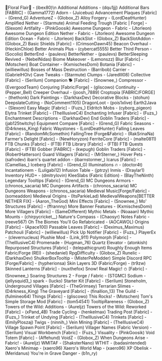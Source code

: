 🌷Floral Flair🌷 - (ibex80)\n
Additional Additions - (dqu1jjj)
Additional Bars [FABRIC] - (Gamma1772)
Adorn - (Juicebus)
Advancement Plaques [Fabric] - (Grend_G)
AdventureZ - (Globox_Z)
Alloy Forgery - (LordDeatHunter)
Amplified Nether - (Starmute)
Animal Feeding Trough [Fabric | Forge] - (Slexom)
Artifality - (PinkGoosik)
Awesome Dungeon - Fabric - (Jtorleon)
Awesome Dungeon Edition Nether - Fabric - (Jtorleon)
Awesome Dungeon Edition Ocean - Fabric - (Jtorleon)
BackSlot - (Globox_Z)
BackSlotAddon - (Globox_Z)
Basic Shields [Fabric] - (CrimsonDawn45)
Beacon Overhaul - (HeckinChloe)
Better Animals Plus - (cybercat5555)
Better Third Person - (Socolio)
BetterEnd - (paulevs)
BetterNether - (paulevs)
BetterSleeping Revived - (NebelNidas)
Biome Makeover - (Lemonszz)
Blur [Fabric] - (Motschen)
Boat Container - (KxmischesDomi)
Botania [Fabric] - (williewillus)
Bosses of Mass Destruction - (Barribob)
Carrier - (GabrielHOlv)
Cave Tweaks - (Starmute)
Clumps - (Jaredlll08)
Collective [Fabric] - (Serilum)
Companion 🐕 [Fabric] - (Snownee_)
Compressor - {EvergoodTeam}
Conjuring [Fabric/Forge] - (gliscowo)
Continuity - (Pepper_Bell)
Creeper Overhaul - (joosh_7889)
Croptopia [FABRIC/FORGE] - (thethonk)
Dark Paintings - (DarkhaxDev)
Decorative Blocks - (stohun)
DeepslateCutting - (NoComment1105)
DragonLoot - (pois1xlive)
Earth2Java - (Slexom)
Easy Magic [Fabric] - (Fuzs_)
Eldritch Mobs - (cyborg_pigeon)
Elytra Trinket [Fabric] - (TheIllusiveC4)
Enchanting Infuser [Fabric] - (Fuzs_)
Enchantment Descriptions - (DarkhaxDev)
End Goblin Traders [Fabric] - (jab125twitchy)
Equipment Compare [Fabric] - (Grend_G)
Fabric Seasons - (D4rkness_King)
Fabric Waystones - (LordDeatHunter)
Falling Leaves [Fabric] - (RandomMcSomethin)
FallingTree (Forge&Fabric) - (RakSrinaNa)
Farmer's Delight [Fabric] - (NewHoryzon)
FerriteCore [Fabric] - (malte0811)
FTB Chunks [Fabric] - (FTB)
FTB Library [Fabric] - (FTB)
FTB Quests [Fabric] - (FTB)
Gobber [FABRIC] - (kwpugh)
Goblin Traders [Fabric] - (RobertHatterson)
Guard Villagers [Fabric] - (MrSterner_)
Hover Pets - (safrodev)
ibarn's quartet addon - (ibarnstormer_)
Icarus [Fabric] - (Camellias_)
Iceberg [Fabric] - (Grend_G)
Illuminations 🔥 - (doctor4t)
Incantationem - (Luligabi12)
Infusion Table - (jptrzy)
Inmis - (Draylar1)
Inventory HUD+ - (dmitrylovin)
KleeSlabs (Fabric Edition) - (BlayTheNinth)
Legendary Tooltips [Fabric] - (Grend_G)
MC Dungeons Armors - (chronos_sacaria)
MC Dungeons Artifacts - (chronos_sacaria)
MC Dungeons Weapons - (chronos_sacaria)
Medieval Music[Forge/Fabric] - (someaddon)
Medieval Origins - (ItsParkieLad)
MedievalWeapons[BETTER NETHER FIX] - (Aaron_TheGod)
Mini Effects [Fabric] - (Snownee_)
Mo' Structures [Fabric] - (ffrannny)
More Banner Features - (KxmischesDomi)
More Villagers [Fabric] - (SameDifferent)
Mythic Metals - (Noaaan)
Mythic Mounts - (chirpycricket__)
Nature's Compass - (Chaosyr)
Notes Fabric - (reeve567)
Oh The Biomes You'll Go Refabricated - (AOCAWOL)
Origins [Fabric] - (Apace100)
Passable Leaves [Fabric] - (Deximus_Maximus)
Patchouli [Fabric] - (williewillus)
Pick Up Notifier [Fabric] - (Fuzs_)
PlayerEx - (clevernucleus)
Plushie Mod - (Link_911)
Polymorph [Fabric] - (TheIllusiveC4)
Promenade - (Hugman_76)
Quartz Elevator - (atonkish)
Repurposed Structures [Fabric] - (telepathicgrunt)
Roughly Enough Items Fabric/Forge (REI) - (shedaniel)
RpgDifficulty - (Globox_Z)
Runelic - (DarkhaxDev)
ShulkerBoxTooltip - (MisterPeModder)
Simple Discord RPC [Forge/Fabric] - (hypherionsa)
Skin Layers 3D (Fabric/Forge) - (tr9zw)
Skinned Lanterns [Fabric] - (nuxthefox)
Snow! Real Magic! ⛄ [Fabric] - (Snownee_)
Soaring Structures 2 - Forge / Fabric - (STGMC)
Sodium - (jellysquid3_)
spark - (Iucko)
Starter Kit [Fabric] - (Serilum)
Stoneholm, Underground Villages [Fabric] - (TheGrimsey)
Terrarian Slimes - (D4rkness_King)
The Graveyard [Fabric] - (finallion_13)
The Guild - (fulmineo64)
Things [Fabric] - (gliscowo)
This Rocks! - (Motschen)
Tom's Simple Storage Mod [Fabric] - (tom54541)
TooltipRareness - (Globox_Z)
Towers of the Wild: Additions - (Aureljz)
Towers of the Wild: Reworked [Fabric] - (xPand_4B)
Trade Cycling - (henkelmax)
Trading Post [Fabric] - (Fuzs_)
Trinket of Undying [Fabric] - (TheIllusiveC4)
Trinkets [Fabric] - (EmilyPloszaj)
Twigs - (ninnih_)
Vein Mining [Fabric] - (TheIllusiveC4)
Village Spawn Point [Fabric] - (Serilum)
Villager Names (Fabric Version) - (Serilum)
Visual Workbench [Fabric] - (Fuzs_)
Visuality - (PinkGoosik)
Void Totem [Fabric] - (Affehund)
VoidZ - (Globox_Z)
When Dungeons Arise - Fabric! - (Aureljz)
WMITAF - (ShaksterNano)
WTHIT - (badasintended)
Xaero's Minimap - (xaero96)
Xaero's World Map - (xaero96)
XP Obelisk - (Meridanus)
You're in Grave Danger - (b1n_ry)
